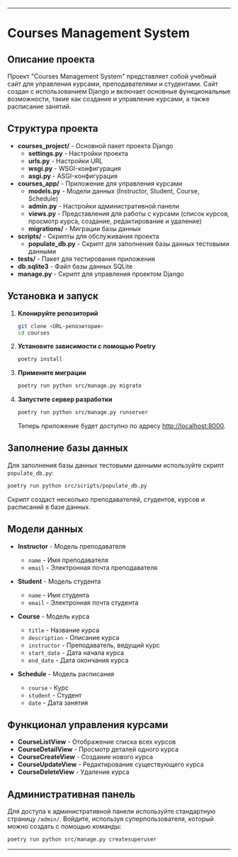 ---

# Courses Management System

## Описание проекта

Проект "Courses Management System" представляет собой учебный сайт для управления курсами, преподавателями и студентами. Сайт создан с использованием Django и включает основные функциональные возможности, такие как создание и управление курсами, а также расписание занятий.

## Структура проекта

- **courses_project/** - Основной пакет проекта Django
  - **settings.py** - Настройки проекта
  - **urls.py** - Настройки URL
  - **wsgi.py** - WSGI-конфигурация
  - **asgi.py** - ASGI-конфигурация
- **courses_app/** - Приложение для управления курсами
  - **models.py** - Модели данных (Instructor, Student, Course, Schedule)
  - **admin.py** - Настройки административной панели
  - **views.py** - Представления для работы с курсами (список курсов, просмотр курса, создание, редактирование и удаление)
  - **migrations/** - Миграции базы данных
- **scripts/** - Скрипты для обслуживания проекта
  - **populate_db.py** - Скрипт для заполнения базы данных тестовыми данными
- **tests/** - Пакет для тестирования приложения
- **db.sqlite3** - Файл базы данных SQLite
- **manage.py** - Скрипт для управления проектом Django

## Установка и запуск

1. **Клонируйте репозиторий**

   ```bash
   git clone <URL-репозитория>
   cd courses
   ```

2. **Установите зависимости с помощью Poetry**

   ```bash
   poetry install
   ```

3. **Примените миграции**

   ```bash
   poetry run python src/manage.py migrate
   ```

4. **Запустите сервер разработки**

   ```bash
   poetry run python src/manage.py runserver
   ```

   Теперь приложение будет доступно по адресу [http://localhost:8000](http://localhost:8000).

## Заполнение базы данных

Для заполнения базы данных тестовыми данными используйте скрипт `populate_db.py`:

```bash
poetry run python src/scripts/populate_db.py
```

Скрипт создаст несколько преподавателей, студентов, курсов и расписаний в базе данных.

## Модели данных

- **Instructor** - Модель преподавателя
  - `name` - Имя преподавателя
  - `email` - Электронная почта преподавателя

- **Student** - Модель студента
  - `name` - Имя студента
  - `email` - Электронная почта студента

- **Course** - Модель курса
  - `title` - Название курса
  - `description` - Описание курса
  - `instructor` - Преподаватель, ведущий курс
  - `start_date` - Дата начала курса
  - `end_date` - Дата окончания курса

- **Schedule** - Модель расписания
  - `course` - Курс
  - `student` - Студент
  - `date` - Дата занятия

## Функционал управления курсами

- **CourseListView** - Отображение списка всех курсов
- **CourseDetailView** - Просмотр деталей одного курса
- **CourseCreateView** - Создание нового курса
- **CourseUpdateView** - Редактирование существующего курса
- **CourseDeleteView** - Удаление курса

## Административная панель

Для доступа к административной панели используйте стандартную страницу `/admin/`. Войдите, используя суперпользователя, который можно создать с помощью команды:

```bash
poetry run python src/manage.py createsuperuser
```

---